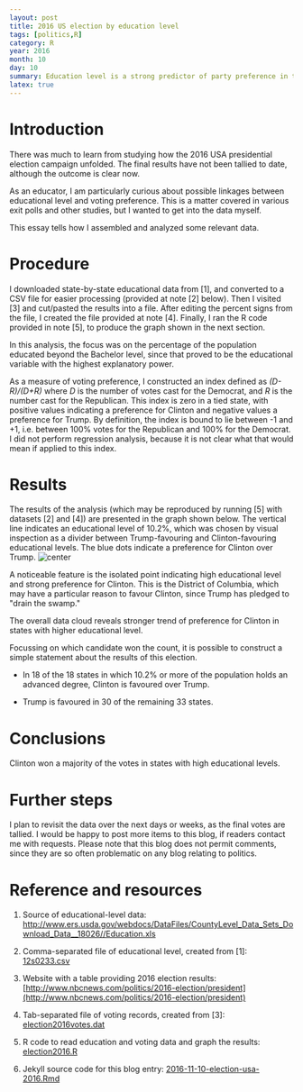 ```yaml
---
layout: post
title: 2016 US election by education level
tags: [politics,R]
category: R
year: 2016
month: 10
day: 10
summary: Education level is a strong predictor of party preference in the USA.
latex: true
---
```


# Introduction

There was much to learn from studying how the 2016 USA presidential election
campaign unfolded. The final results have not been tallied to date, although
the outcome is clear now.

As an educator, I am particularly curious about possible linkages between
educational level and voting preference. This is a matter covered in various
exit polls and other studies, but I wanted to get into the data myself.

This essay tells how I assembled and analyzed some relevant data.

# Procedure

I downloaded state-by-state educational data from [1], and converted to a CSV
file for easier processing (provided at note [2] below). Then I visited [3] and
cut/pasted the results into a file. After editing the percent signs from the
file, I created the file provided at note [4].  Finally, I ran the R code
provided in note [5], to produce the graph shown in the next section.

In this analysis, the focus was on the percentage of the population educated
beyond the Bachelor level, since that proved to be the educational variable
with the highest explanatory power.

As a measure of voting preference, I constructed an index defined as
*(D-R)/(D+R)* where *D* is the number of votes cast for the Democrat, and *R*
is the number cast for the Republican. This index is zero in a tied state, with
positive values indicating a preference for Clinton and negative values a
preference for Trump.  By definition, the index is bound to lie between -1 and
+1, i.e. between 100% votes for the Republican and 100% for the Democrat.  I
did not perform regression analysis, because it is not clear what that would
mean if applied to this index.

# Results

The results of the analysis (which may be reproduced by running [5] with datasets [2] and [4])
are presented in the graph shown below. The vertical line indicates an
educational level of 10.2%, which was chosen by visual inspection as a divider
between Trump-favouring and Clinton-favouring educational levels.  The blue
dots indicate a preference for Clinton over Trump.
![center](http://dankelley.github.io/figs/election2016-usa.png) 

A noticeable feature is the isolated point indicating high educational level
and strong preference for Clinton. This is the District of Columbia, which may
have a particular reason to favour Clinton, since Trump has pledged to "drain
the swamp."

The overall data cloud reveals stronger trend of preference for Clinton in
states with higher educational level.

Focussing on which candidate won the count, it is possible to construct a
simple statement about the results of this election.

* In 18 of the 18 states in which 10.2% or more of the population holds an
  advanced degree, Clinton is favoured over Trump.

* Trump is favoured in 30 of the remaining 33 states.

# Conclusions

Clinton won a majority of the votes in states with high educational levels.

# Further steps

I plan to revisit the data over the next days or weeks, as the final votes are
tallied. I would be happy to post more items to this blog, if readers contact
me with requests. Please note that this blog does not permit comments, since
they are so often problematic on any blog relating to politics.


# Reference and resources

1. Source of educational-level data: http://www.ers.usda.gov/webdocs/DataFiles/CountyLevel_Data_Sets_Download_Data__18026//Education.xls

2. Comma-separated file of educational level, created from [1]:
   [12s0233.csv](https://raw.github.com/dankelley/dankelley.github.io/master/assets/12s0233.csv)

3. Website with a table providing 2016 election results:
   [http://www.nbcnews.com/politics/2016-election/president](http://www.nbcnews.com/politics/2016-election/president)

4. Tab-separated file of voting records, created from [3]:
   [election2016votes.dat](https://raw.github.com/dankelley/dankelley.github.io/master/assets/election2016votes.dat)

5. R code to read education and voting data and graph the results:
   [election2016.R](https://raw.github.com/dankelley/dankelley.github.io/master/assets/election2016.R)

6. Jekyll source code for this blog entry: [2016-11-10-election-usa-2016.Rmd](https://raw.github.com/dankelley/dankelley.github.io/master/assets/2016-11-10-election-usa-2016.Rmd)
